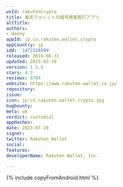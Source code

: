 ```yaml
---
wsId: rakutenCrypto
title: 楽天ウォレットの暗号資産取引アプリ
altTitle: 
authors:
- danny
appId: jp.co.rakuten.wallet.crypto
appCountry: jp
idd: '1472320399'
released: 2019-08-31
updated: 2025-02-19
version: 1.5.5
stars: 4.3
reviews: 8784
website: https://www.rakuten-wallet.co.jp/
repository: 
issue: 
icon: jp.co.rakuten.wallet.crypto.jpg
bugbounty: 
meta: ok
verdict: custodial
appHashes: 
date: 2023-07-29
signer: 
twitter: Rakuten_Wallet
social: 
features: 
developerName: Rakuten Wallet, Inc.

---
```


{% include copyFromAndroid.html %}

